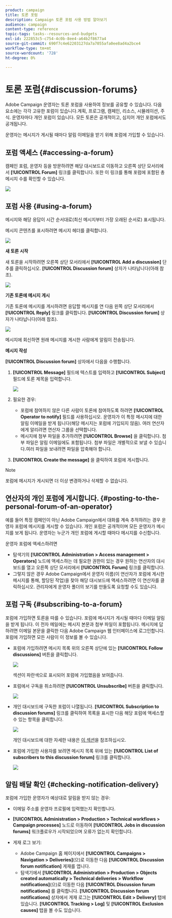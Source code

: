 ```yaml
---
product: campaign
title: 토론 포럼
description: Campaign 토론 포럼 사용 방법 알아보기
audience: campaign
content-type: reference
topic-tags: tasks--resources-and-budgets
exl-id: 222853c5-c754-4c0b-8ee4-a64b2f8677a4
source-git-commit: 690f7c4e62203127da7a7055afa0ee8ad4a2bce4
workflow-type: tm+mt
source-wordcount: '728'
ht-degree: 0%

---
```


# 토론 포럼{#discussion-forums}

Adobe Campaign 운영자는 토론 포럼을 사용하여 정보를 공유할 수 있습니다. 다음 요소에는 각각 고유한 포럼이 있습니다.계획, 프로그램, 캠페인, 리소스, 시뮬레이션, 주식. 운영자마다 개인 포럼이 있습니다. 모든 토론은 공개적이고, 심지어 개인 포럼에서도 공개됩니다.

운영자는 메시지가 게시될 때마다 알림 이메일을 받기 위해 포럼에 가입할 수 있습니다.

## 포럼 액세스 {#accessing-a-forum}

캠페인 포럼, 운영자 등을 방문하려면 해당 대시보드로 이동하고 오른쪽 상단 모서리에서 **[!UICONTROL Forum]** 링크를 클릭합니다. 또한 이 링크를 통해 포럼에 포함된 총 메시지 수를 확인할 수 있습니다.

![](assets/mrm_forum_access_link.png)

## 포럼 사용 {#using-a-forum}

메시지와 해당 응답이 시간 순서대로(최신 메시지부터 가장 오래된 순서로) 표시됩니다.

메시지 콘텐츠를 표시하려면 메시지 헤더를 클릭합니다.

![](assets/mrm_forum_expand_msg.png)

**새 토론 시작**

새 토론을 시작하려면 오른쪽 상단 모서리에서 **[!UICONTROL Add a discussion]** 단추를 클릭하십시오. **[!UICONTROL Discussion forum]** 상자가 나타납니다(아래 참조).

![](assets/mrm_forum_new_thread.png)

**기존 토론에 메시지 게시**

기존 토론에 메시지를 게시하려면 응답할 메시지를 연 다음 왼쪽 상단 모서리에서 **[!UICONTROL Reply]** 링크를 클릭합니다. **[!UICONTROL Discussion forum]** 상자가 나타납니다(아래 참조).

![](assets/mrm_forum_answer_msg.png)

메시지에 회신하면 원래 메시지를 게시한 사람에게 알림이 전송됩니다.

**메시지 작성**

**[!UICONTROL Discussion forum]** 상자에서 다음을 수행합니다.

1. **[!UICONTROL Message]** 필드에 텍스트를 입력하고 **[!UICONTROL Subject]** 필드에 토론 제목을 입력합니다.

   ![](assets/mrm_forum_edit_msg.png)

1. 필요한 경우:

   * 포럼에 참여하지 않은 다른 사람이 토론에 참여하도록 하려면 **[!UICONTROL Operator to notify]** 필드를 사용하십시오. 운영자가 이 특정 메시지에 대한 알림 이메일을 받게 됩니다(해당 메시지는 포럼에 가입되지 않음). 여러 연산자에게 알리려면 연산자 그룹을 선택합니다.
   * 메시지에 첨부 파일을 추가하려면 **[!UICONTROL Browse]** 을 클릭합니다. 첨부 파일은 알림 이메일에도 포함됩니다. 첨부 파일은 개별적으로 보낼 수 있습니다.여러 파일을 보내려면 파일을 압축해야 합니다.

1. **[!UICONTROL Create the message]** 을 클릭하여 포럼에 게시합니다.

>[!NOTE]
>
>포럼에 메시지가 게시되면 더 이상 변경하거나 삭제할 수 없습니다.

## 연산자의 개인 포럼에 게시합니다. {#posting-to-the-personal-forum-of-an-operator}

예를 들어 특정 캠페인이 아닌 Adobe Campaign에서 대화를 계속 추적하려는 경우 운영자 포럼에 메시지를 게시할 수 있습니다. 개인 포럼은 공개적이며 모든 운영자가 메시지를 보게 됩니다. 운영자는 누군가 개인 포럼에 게시할 때마다 메시지를 수신합니다.

운영자 포럼에 액세스하려면

* 탐색기의 **[!UICONTROL Administration > Access management > Operators]** 노드에 액세스하는 데 필요한 권한이 있는 경우 원하는 연산자의 대시보드를 열고 오른쪽 상단 모서리에서 **[!UICONTROL Forum]** 링크를 클릭합니다.
* 그렇지 않은 경우 Adobe Campaign에서 운영자 이름(이 연산자가 포럼에 게시한 메시지를 통해, 할당된 작업)을 찾아 해당 대시보드에 액세스하려면 이 연산자를 클릭하십시오. 관리자에게 운영자 폴더의 보기를 만들도록 요청할 수도 있습니다.

## 포럼 구독 {#subscribing-to-a-forum}

포럼에 가입하면 토론을 따를 수 있습니다. 포럼에 메시지가 게시될 때마다 이메일 알림을 받게 됩니다. 이 전자 메일에는 메시지 본문과 첨부 파일이 포함됩니다. 메시지에 답하려면 이메일 본문을 클릭한 다음 Adobe Campaign 웹 인터페이스에 로그인합니다. 포럼에 가입하면 모든 사람이 이 정보를 볼 수 있습니다.

* 포럼에 가입하려면 메시지 목록 위의 오른쪽 상단에 있는 **[!UICONTROL Follow discussions]** 버튼을 클릭합니다.

   ![](assets/mrm_forum_subscribe.png)

   섹션이 파란색으로 표시되어 포럼에 가입했음을 보여줍니다.

* 포럼에서 구독을 취소하려면 **[!UICONTROL Unsubscribe]** 버튼을 클릭합니다.

   ![](assets/mrm_forum_unsubscribe.png)

* 개인 대시보드에 구독한 포럼이 나열됩니다. **[!UICONTROL Subscription to discussion forums]** 링크를 클릭하여 목록을 표시한 다음 해당 포럼에 액세스할 수 있는 항목을 클릭합니다.

   ![](assets/platform_dashboard_operator_subscr_forums.png)

   개인 대시보드에 대한 자세한 내용은 [이 섹션](../../platform/using/access-management-operators.md)을 참조하십시오.

* 포럼에 가입한 사용자를 보려면 메시지 목록 위에 있는 **[!UICONTROL List of subscribers to this discussion forum]** 링크를 클릭합니다.

   ![](assets/mrm_forum_subscribers.png)

## 알림 배달 확인 {#checking-notification-delivery}

포럼에 가입한 운영자가 예상대로 알림을 받지 않는 경우:

* 이메일 주소를 운영자 프로필에 입력했는지 확인합니다.
* **[!UICONTROL Administration > Production > Technical workflows > Campaign processes]** 노드로 이동하여 **[!UICONTROL Jobs in discussion forums]** 워크플로우가 시작되었으며 오류가 없는지 확인합니다.
* 게재 로그 보기:

   * Adobe Campaign 홈 페이지에서 **[!UICONTROL Campaigns > Navigation > Deliveries]**(으)로 이동한 다음 **[!UICONTROL Discussion forum notification]** 게재를 엽니다.
   * 탐색기에서 **[!UICONTROL Administration > Production > Objects created automatically > Technical deliveries > Workflow notifications]**(으)로 이동한 다음 **[!UICONTROL Discussion forum notifications]** 를 클릭합니다.
   **[!UICONTROL Discussion forum notifications]** 상자에서 게재 로그는 **[!UICONTROL Edit > Delivery]** 탭에 있습니다. **[!UICONTROL Tracking > Log]** 및 **[!UICONTROL Exclusion causes]** 탭을 볼 수도 있습니다.
